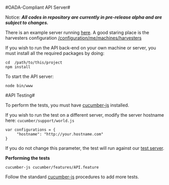 #OADA-Compliant API Server#

Notice: ***All codes in repository are currently in pre-release alpha and are subject to changes.***

There is an example server running [here](http://oada-test.herokuapp.com). A good staring place is the harvesters configuration [/configuration/me/machines/harvesters](http://oada-test.herokuapp.com/configurations/me/machines/harvesters?_expand=2)

If you wish to run the API back-end on your own machine or server, you must install all the required packages by doing:
    
    cd  /path/to/this/project
    npm install
	
To start the API server:

    node bin/www

#API Testing#

To perform the tests, you must have [cucumber-js](https://github.com/cucumber/cucumber-js) installed.

If you wish to run the test on a different server, modify the server hostname here: `cucumber/support/world.js`
    
    var configurations = {
         "hostname": "http://your.hostname.com"
	}

If you do not change this parameter, the test will run against our [test server](http://oada-test.herokuapp.com). 

**Performing the tests**

    cucumber-js cucumber/features/API.feature

Follow the standard [cucumber-js](https://github.com/cucumber/cucumber-js) procedures to add more tests.
